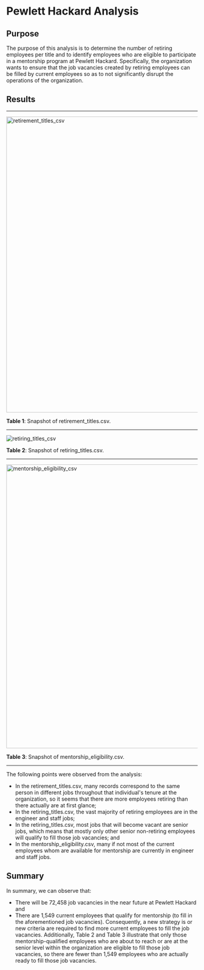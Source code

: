 # Pewlett Hackard Analysis

## Purpose
The purpose of this analysis is to determine the number of retiring employees per title and to identify employees who are eligible to participate in a mentorship program at Pewlett Hackard. Specifically, the organization wants to ensure that the job vacancies created by retiring employees can be filled by current employees so as to not significantly disrupt the operations of the organization.

## Results

_____

<img width="780" alt="retirement_titles_csv" src="https://user-images.githubusercontent.com/80941606/192239444-0ef219ae-a4b3-4eb9-aed6-7da9529ed6b5.png">

**Table 1**: Snapshot of retirement_titles.csv.

_____

![retiring_titles_csv](https://user-images.githubusercontent.com/80941606/192239472-1e02be20-2ca9-4ea4-b622-8de7a5d0f0e3.png)

**Table 2**: Snapshot of retiring_titles.csv.

_____

<img width="748" alt="mentorship_eligibility_csv" src="https://user-images.githubusercontent.com/80941606/192239501-05eb5797-24be-4aca-a899-de54bd196d82.png">

**Table 3**: Snapshot of mentorship_eligibility.csv.

_____

The following points were observed from the analysis:
* In the retirement_titles.csv, many records correspond to the same person in different jobs throughout that individual's tenure at the organization, so it seems that there are more employees retiring than there actually are at first glance;
* In the retiring_titles.csv, the vast majority of retiring employees are in the engineer and staff jobs;
* In the retiring_titles.csv, most jobs that will become vacant are senior jobs, which means that mostly only other senior non-retiring employees will qualify to fill those job vacancies; and
* In the mentorship_eligibility.csv, many if not most of the current employees whom are available for mentorship are currently in engineer and staff jobs.

## Summary
In summary, we can observe that:
* There will be 72,458 job vacancies in the near future at Pewlett Hackard and
* There are 1,549 current employees that qualify for mentorship (to fill in the aforementioned job vacancies).
Consequently, a new strategy is or new criteria are required to find more current employees to fill the job vacancies. Additionally, Table 2 and Table 3 illustrate that only those mentorship-qualified employees who are about to reach or are at the senior level within the organization are eligible to fill those job vacancies, so there are fewer than 1,549 employees who are actually ready to fill those job vacancies.
